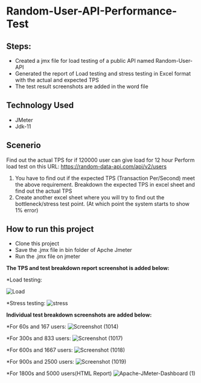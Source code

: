 # Random-User-API-Performance-Test

## Steps:
- Created a jmx file for load testing of a public API named Random-User-API
- Generated the report of Load testing and stress testing in Excel format with the actual and expected TPS
- The test result screenshots are added in the word file

## Technology Used
- JMeter
- Jdk-11

## Scenerio
Find out the actual TPS for if 120000 user can give load for 12 hour
Perform load test on this URL: https://random-data-api.com/api/v2/users
1. You have to find out if the expected TPS (Transaction Per/Second) meet the above requirement.
Breakdown the expected TPS in excel sheet and find out the actual TPS
2. Create another excel sheet where you will try to find out the bottleneck/stress test point. (At which point the system starts to show 1% error)

## How to run this project
- Clone this project
- Save the .jmx file in bin folder of Apche Jmeter
- Run the .jmx file on jmeter

**The TPS and test breakdown report screenshot is added below:**

*Load testing:

![Load](https://github.com/suptimusfika/Random-User-API-Performance-Test/assets/48064134/fa80178f-d105-434c-a442-69fbd3cd6e16)

*Stress testing:
![stress](https://github.com/suptimusfika/Random-User-API-Performance-Test/assets/48064134/cec5cd20-4167-4958-9eec-6a05613d7395)

**Individual test breakdown screenshots are added below:**

*For 60s and 167 users:
![Screenshot (1014)](https://github.com/suptimusfika/Random-User-API-Performance-Test/assets/48064134/67f10b80-c09a-46e8-a572-862e33cf936f)

  
*For 300s and 833 users:
![Screenshot (1017)](https://github.com/suptimusfika/Random-User-API-Performance-Test/assets/48064134/a1f266ba-488a-449a-ae59-472e13988969)


*For 600s and 1667 users:
![Screenshot (1018)](https://github.com/suptimusfika/Random-User-API-Performance-Test/assets/48064134/c2a27300-38c4-424c-aabb-3d2fe965fb59)


  
*For 900s and 2500 users:
![Screenshot (1019)](https://github.com/suptimusfika/Random-User-API-Performance-Test/assets/48064134/ca8fa8d6-b1bf-4921-a21d-da03e6dacc6c)

*For 1800s and 5000 users(HTML Report)
![Apache-JMeter-Dashboard (1)](https://github.com/suptimusfika/Random-User-API-Performance-Test/assets/48064134/f6c2607e-4602-4517-9185-e0f92731cd46)

  
